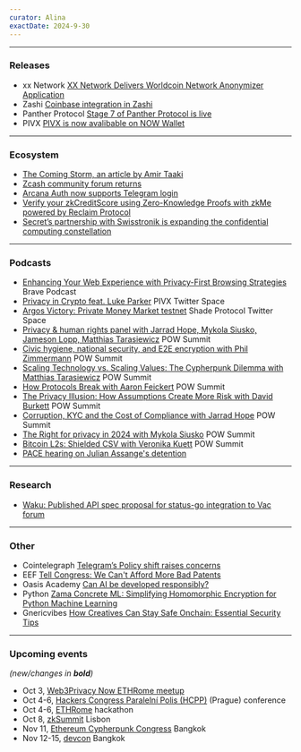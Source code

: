 ```yaml
---
curator: Alina
exactDate: 2024-9-30
---
```


<!--
### Research

### Ecosystem

### Grants

### Releases

### Podcasts

### Governments

### Other
-->

---

### Releases
- xx Network [XX Network Delivers Worldcoin Network Anonymizer Application](https://patcrypt.com/xx-network-delivers-worldcoin-network-anonymizer-application/)
- Zashi [Coinbase integration in Zashi](https://x.com/zashi_app/status/1836870847086350711)
- Panther Protocol [Stage 7 of Panther Protocol is live](https://blog.pantherprotocol.io/testnet-stage-7-is-now-live-with-simulated-swaps-data-escrow-and-more/)
- PIVX [PIVX is now avalibable on NOW Wallet](https://x.com/_PIVX/status/1838930400921399331)
  
---

### Ecosystem
- [The Coming Storm, an article by Amir Taaki](https://dark.fi/insights/the-coming-storm.html)
- [Zcash community forum returns](https://forum.zcashcommunity.com/t/shawn-returning/48872)
- [Arcana Auth now supports Telegram login](https://docs.arcana.network/setup/config-social/telegram-oauth/)
- [Verify your zkCreditScore using Zero-Knowledge Proofs with zkMe powered by Reclaim Protocol](https://x.com/reclaimprotocol/status/1838129141037850905)
- [Secret’s partnership with Swisstronik is expanding the confidential computing constellation](https://scrt.network/blog/swisstronik-partnership/)
  
---

### Podcasts
- [Enhancing Your Web Experience with Privacy-First Browsing Strategies](https://brave.com/podcast/e39/) Brave Podcast
- [Privacy in Crypto feat. Luke Parker](https://x.com/_PIVX/status/1838925647185375386) PIVX Twitter Space
- [Argos Victory: Private Money Market testnet](https://x.com/Shade_Protocol/status/1838971879538769925) Shade Protocol Twitter Space
- [Privacy & human rights panel with Jarrad Hope, Mykola Siusko, Jameson Lopp, Matthias Tarasiewicz](https://www.youtube.com/live/aQKilLu6d0s?feature=shared&t=28370) POW Summit
- [Civic hygiene, national security, and E2E encryption with Phil Zimmermann](https://www.youtube.com/live/aQKilLu6d0s?feature=shared&t=19694) POW Summit
- [Scaling Technology vs. Scaling Values: The Cypherpunk Dilemma with Matthias Tarasiewicz](https://www.youtube.com/live/aQKilLu6d0s?feature=shared&t=23635) POW Summit
- [How Protocols Break with Aaron Feickert](https://www.youtube.com/live/aQKilLu6d0s?feature=shared&t=26659) POW Summit
- [The Privacy Illusion: How Assumptions Create More Risk with David Burkett](https://www.youtube.com/live/jbtGdNxS8RY?feature=shared&t=16515) POW Summit
- [Corruption, KYC and the Cost of Compliance with Jarrad Hope](https://www.youtube.com/live/m5nLerONtw0?feature=shared&t=2854) POW Summit
- [The Right for privacy in 2024 with Mykola Siusko](https://www.youtube.com/live/m5nLerONtw0?feature=shared&t=4789) POW Summit
- [Bitcoin L2s: Shielded CSV with Veronika Kuett](https://www.youtube.com/live/sKbL6iriqcA?feature=shared&t=7105) POW Summit
- [PACE hearing on Julian Assange's detention](https://www.youtube.com/live/Mq85IZMeigc)


---

### Research
- [Waku: Published API spec proposal for status-go integration to Vac forum](https://forum.vac.dev/t/api-specification-for-end-to-end-reliability/332/2)

---

### Other
- Cointelegraph [Telegram’s Policy shift raises concerns](https://cointelegraph.com/news/telegram-policy-shift-privacy-concerns)
- EEF [Tell Congress: We Can't Afford More Bad Patents](https://act.eff.org/action/tell-congress-we-can-t-afford-more-bad-patents)
- Oasis Academy [Can AI be developed responsibly?](https://oasisrose.garden/lessons/ai-alignment-and-oasis/)
- Python [Zama Concrete ML: Simplifying Homomorphic Encryption for Python Machine Learning](https://www.python.org/success-stories/zama-concrete-ml-simplifying-homomorphic-encryption-for-python-machine-learning/)
- Gnericvibes [How Creatives Can Stay Safe Onchain: Essential Security Tips](https://mirror.xyz/0x744CDf12D5D289db118Ed9293c10cfa952169071/WhiZVEhBYE_EUVmzO8lS-hWd1wikK5Us9UtJdEb8RQc)


---

### Upcoming events
*(new/changes in **bold**)*

* Oct 3, [Web3Privacy Now ETHRome meetup](https://lu.ma/w3pn-meetup-rome1)
* Oct 4-6, [Hackers Congress Paralelní Polis (HCPP)](https://hcpp.cz/) (Prague) conference
* Oct 4-6, [ETHRome](https://ethrome.org/) hackathon
* Oct 8, [zkSummit](https://www.zksummit.com/) Lisbon
* Nov 11, [Ethereum Cypherpunk Congress](https://congress.web3privacy.info/) Bangkok
* Nov 12-15, [devcon](https://devcon.org/en/) Bangkok
